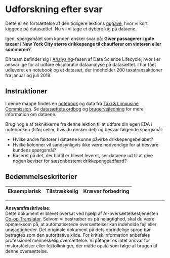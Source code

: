 <!--
CO_OP_TRANSLATOR_METADATA:
{
  "original_hash": "fcc7547171f4530f159676dd73ed772e",
  "translation_date": "2025-08-26T22:31:06+00:00",
  "source_file": "4-Data-Science-Lifecycle/15-analyzing/assignment.md",
  "language_code": "da"
}
-->
# Udforskning efter svar

Dette er en fortsættelse af den tidligere lektions [opgave](../14-Introduction/assignment.md), hvor vi kort kiggede på datasættet. Nu vil vi tage et dybere kig på dataene.

Igen, spørgsmålet som kunden ønsker svar på: **Giver passagerer i gule taxaer i New York City større drikkepenge til chauffører om vinteren eller sommeren?**

Dit team befinder sig i [Analyzing](README.md)-fasen af Data Science Lifecycle, hvor I er ansvarlige for at udføre eksplorativ dataanalyse på datasættet. I har fået udleveret en notebook og et datasæt, der indeholder 200 taxatransaktioner fra januar og juli 2019.

## Instruktioner

I denne mappe findes en [notebook](assignment.ipynb) og data fra [Taxi & Limousine Commission](https://docs.microsoft.com/en-us/azure/open-datasets/dataset-taxi-yellow?tabs=azureml-opendatasets). Se [datasættets ordbog](https://www1.nyc.gov/assets/tlc/downloads/pdf/data_dictionary_trip_records_yellow.pdf) og [brugervejledning](https://www1.nyc.gov/assets/tlc/downloads/pdf/trip_record_user_guide.pdf) for mere information om dataene.

Brug nogle af teknikkerne fra denne lektion til at udføre din egen EDA i notebooken (tilføj celler, hvis du ønsker det) og besvar følgende spørgsmål:

- Hvilke andre faktorer i dataene kunne påvirke drikkepengebeløbet?
- Hvilke kolonner vil sandsynligvis ikke være nødvendige for at besvare kundens spørgsmål?
- Baseret på det, der hidtil er blevet leveret, ser dataene ud til at give nogen beviser for sæsonbestemt drikkepengeadfærd?

## Bedømmelseskriterier

Eksemplarisk | Tilstrækkelig | Kræver forbedring
--- | --- | ---

---

**Ansvarsfraskrivelse**:  
Dette dokument er blevet oversat ved hjælp af AI-oversættelsestjenesten [Co-op Translator](https://github.com/Azure/co-op-translator). Selvom vi bestræber os på nøjagtighed, skal du være opmærksom på, at automatiserede oversættelser kan indeholde fejl eller unøjagtigheder. Det originale dokument på dets oprindelige sprog bør betragtes som den autoritative kilde. For kritisk information anbefales professionel menneskelig oversættelse. Vi påtager os intet ansvar for misforståelser eller fejltolkninger, der måtte opstå som følge af brugen af denne oversættelse.